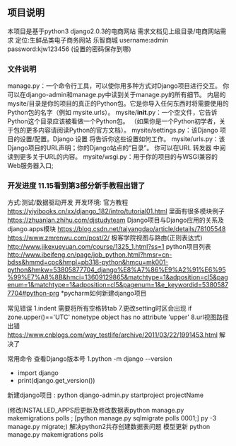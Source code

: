 ## 项目说明
本项目是基于python3 django2.0.3的电商网站
需求文档见上级目录/电商网站需求
定位:生鲜品类电子商务网站 乐智商城
username:admin  password:kjw123456  (设置的密码保存到哪)

### 文件说明
manage.py：一个命令行工具，可以使你用多种方式对Django项目进行交互。 你可以在django-admin和manage.py中读到关于manage.py的所有细节。
内层的mysite/目录是你的项目的真正的Python包。它是你导入任何东西时将需要使用的Python包的名字（例如 mysite.urls）。
mysite/__init__.py：一个空文件，它告诉Python这个目录应该被看做一个Python包。 （如果你是一个Python初学者，关于包的更多内容请阅读Python的官方文档）。
mysite/settings.py：该Django 项目的设置/配置。Django 设置 将告诉你这些设置如何工作。
mysite/urls.py：该Django项目的URL声明；你的Django站点的“目录”。 你可以在URL 转发器 中阅读到更多关于URL的内容。
mysite/wsgi.py：用于你的项目的与WSGI兼容的Web服务器入口;

### 开发进度  11.15看到第3部分新手教程出错了
方式:测试/数据驱动开发
开发环境:
官方教程  https://yiyibooks.cn/xx/django_182/intro/tutorial01.html
里面有很多模块例子 https://zhuanlan.zhihu.com/djstudyteam
Django项目与Django应用的关系及django.apps模块 https://blog.csdn.net/taiyangdao/article/details/78105548
https://www.zmrenwu.com/post/2/
极客学院视图与路由(正则表达式)  http://www.jikexueyuan.com/course/1325_1.html?ss=1
python项目列表 http://www.ibeifeng.cn/page/job_python.html?hmsr=cn-bdss&hmmd=cpc&hmpl=pb318-python&hmcu=mk001-python&hmkw=53805877704_django%E8%A7%86%E9%A2%91%E6%95%99%E7%A8%8B&hmci=13609129865&matchtype=1&adposition=cl5&pagenum=1&matchtype=1&adposition=cl5&pagenum=1&e_keywordid=53805877704#python-prg
*pycharm如何新建django项目


常见错误
1.indent 需要将所有空格转tab
7.更改setting时区会出现 if zone.upper()=='UTC'  nonetype object has no attribute 'upper'
8.url视图路径出错  https://www.cnblogs.com/way_testlife/archive/2011/03/22/1991453.html  解决了

常用命令
查看Django版本号
1.python -m django --version
- import django
- print(django.get_version())

新建django项目 : python django-admin.py startproject projectName

(修改INSTALLED_APPS后更新及修改数据表python manage.py makemigrations polls ; [python manage.py sqlmigrate polls 0001;] py -3 manage.py migrate;) 解决python2共存创建数据表问题
模型更新 python manage.py makemigrations polls
